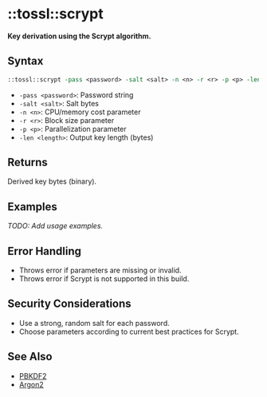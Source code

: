 # ::tossl::scrypt

**Key derivation using the Scrypt algorithm.**

## Syntax

```tcl
::tossl::scrypt -pass <password> -salt <salt> -n <n> -r <r> -p <p> -len <length>
```

- `-pass <password>`: Password string
- `-salt <salt>`: Salt bytes
- `-n <n>`: CPU/memory cost parameter
- `-r <r>`: Block size parameter
- `-p <p>`: Parallelization parameter
- `-len <length>`: Output key length (bytes)

## Returns
Derived key bytes (binary).

## Examples

_TODO: Add usage examples._

## Error Handling

- Throws error if parameters are missing or invalid.
- Throws error if Scrypt is not supported in this build.

## Security Considerations

- Use a strong, random salt for each password.
- Choose parameters according to current best practices for Scrypt.

## See Also
- [PBKDF2](pbkdf2.md)
- [Argon2](argon2.md) 